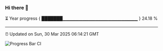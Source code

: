 ### Hi there 👋

⏳ Year progress { ███████▁▁▁▁▁▁▁▁▁▁▁▁▁▁▁▁▁▁▁▁▁▁▁ } 24.18 %

---

⏰ Updated on Sun, 30 Mar 2025 06:14:21 GMT

![Progress Bar CI](https://github.com/Shyam-Makwana/GitHub-Actions-Demo/workflows/Progress%20Bar%20CI/badge.svg)
